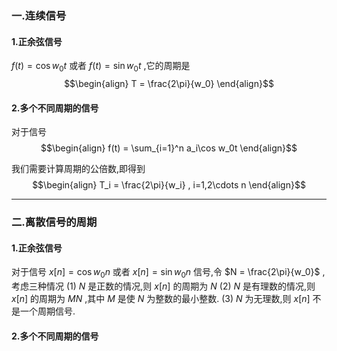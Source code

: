 ### 一.连续信号
#### 1.正余弦信号
$f(t) = \cos w_0t$ 或者 $f(t) = \sin w_0t$ ,它的周期是
$$\begin{align}
    T = \frac{2\pi}{w_0}
\end{align}$$

#### 2.多个不同周期的信号
对于信号
$$\begin{align}
    f(t) = \sum_{i=1}^n a_i\cos w_0t 
\end{align}$$

我们需要计算周期的公倍数,即得到
$$\begin{align}
    T_i = \frac{2\pi}{w_i} , i=1,2\cdots n
\end{align}$$





---
### 二.离散信号的周期
#### 1.正余弦信号
对于信号 $x[n] = \cos w_0n$ 或者 $x[n] = \sin w_0 n$ 信号,令 $N = \frac{2\pi}{w_0}$ ,考虑三种情况
(1) $N$ 是正数的情况,则 $x[n]$ 的周期为 $N$
(2) $N$ 是有理数的情况,则 $x[n]$ 的周期为 $MN$ ,其中 $M$ 是使 $N$ 为整数的最小整数.
(3) $N$ 为无理数,则 $x[n]$ 不是一个周期信号.


#### 2.多个不同周期的信号